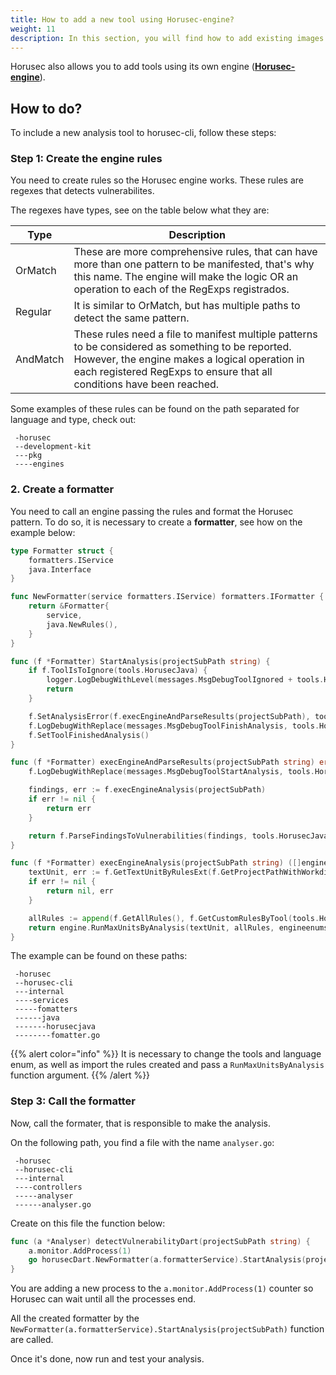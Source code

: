 ```yaml
---
title: How to add a new tool using Horusec-engine? 
weight: 11
description: In this section, you will find how to add existing images to Horusec.
---
```


Horusec also allows you to add tools using its own engine \([**Horusec-engine**](https://github.com/ZupIT/horusec-engine)\).

## **How to do?**

To include a new analysis tool to horusec-cli, follow these steps: 

### **Step 1: Create the engine rules**

You need to create rules so the Horusec engine works. These rules are regexes that detects vulnerabilites.

The regexes have types, see on the table below what they are:

| Type            | Description                                                                                                                                                                                                                                                    |
|-----------------|-----------------------------------------------------------------------------------------------------------------------------------------------------------------------------------------------------------------------------------------------------------------| 
| OrMatch         | These are more comprehensive rules, that can have more than one pattern to be manifested, that's why this name. The engine will make the logic OR an operation to each of the RegExps registrados.                                                               |
| Regular         | It is similar to OrMatch, but has multiple paths to detect the same pattern.                                                                                                                                                       |  
| AndMatch        | These rules need a file to manifest multiple patterns to be considered as something to be reported. However, the engine makes a logical operation in each registered RegExps to ensure that all conditions have been reached.               |

Some examples of these rules can be found on the path separated for language and type, check out:

```
 -horusec
 --development-kit
 ---pkg
 ----engines
```

### **2. Create a formatter** 

You need to call an engine passing the rules and format the Horusec pattern. To do so, it is necessary to create a **formatter**, see how on the example below: 


```go
type Formatter struct {
	formatters.IService
	java.Interface
}

func NewFormatter(service formatters.IService) formatters.IFormatter {
	return &Formatter{
		service,
		java.NewRules(),
	}
}

func (f *Formatter) StartAnalysis(projectSubPath string) {
	if f.ToolIsToIgnore(tools.HorusecJava) {
		logger.LogDebugWithLevel(messages.MsgDebugToolIgnored + tools.HorusecJava.ToString())
		return
	}

	f.SetAnalysisError(f.execEngineAndParseResults(projectSubPath), tools.HorusecJava, projectSubPath)
	f.LogDebugWithReplace(messages.MsgDebugToolFinishAnalysis, tools.HorusecJava)
	f.SetToolFinishedAnalysis()
}

func (f *Formatter) execEngineAndParseResults(projectSubPath string) error {
	f.LogDebugWithReplace(messages.MsgDebugToolStartAnalysis, tools.HorusecJava)

	findings, err := f.execEngineAnalysis(projectSubPath)
	if err != nil {
		return err
	}

	return f.ParseFindingsToVulnerabilities(findings, tools.HorusecJava, languages.Java)
}

func (f *Formatter) execEngineAnalysis(projectSubPath string) ([]engine.Finding, error) {
	textUnit, err := f.GetTextUnitByRulesExt(f.GetProjectPathWithWorkdir(projectSubPath))
	if err != nil {
		return nil, err
	}

	allRules := append(f.GetAllRules(), f.GetCustomRulesByTool(tools.HorusecJava)...)
	return engine.RunMaxUnitsByAnalysis(textUnit, allRules, engineenums.DefaultMaxUnitsPerAnalysis), nil
}
```

The example can be found on these paths: 

```
 -horusec
 --horusec-cli
 ---internal
 ----services
 -----fomatters
 ------java
 -------horusecjava
 --------fomatter.go
```

{{% alert color="info" %}}
It is necessary to change the tools and language enum, as well as import the rules created and pass a `RunMaxUnitsByAnalysis` function argument.
{{% /alert %}}


### **Step 3: Call the formatter** 

Now, call the formater, that is responsible to make the analysis. 

On the following path, you find a file with the name `analyser.go`:

```
 -horusec
 --horusec-cli
 ---internal
 ----controllers
 -----analyser
 ------analyser.go
```

Create on this file the function below: 

```go
func (a *Analyser) detectVulnerabilityDart(projectSubPath string) {
	a.monitor.AddProcess(1)
	go horusecDart.NewFormatter(a.formatterService).StartAnalysis(projectSubPath)
}
```

You are adding a new process to the `a.monitor.AddProcess(1)` counter so Horusec can wait until all the processes end. 

All the created formatter by the `NewFormatter(a.formatterService).StartAnalysis(projectSubPath)` function are called.

Once it's done, now run and test your analysis.